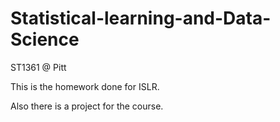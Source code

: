 # Statistical-learning-and-Data-Science
ST1361 @ Pitt

This is the homework done for ISLR.

Also there is a project for the course.
